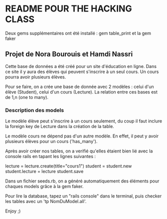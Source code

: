 # README POUR THE HACKING CLASS

Deux gems supplémentaires ont été installé : gem table_print et la gem faker

## Projet de Nora Bourouis et Hamdi Nassri

Cette base de données a été créé pour un site d'éducation en ligne. Dans ce site il y aura des élèves qui peuvent s'inscrire à un seul cours. Un cours pourra avoir plusieurs élèves.

Pour se faire, on a crée une base de donnée avec 2 modèles : celui d'un élève (Student), celui d'un cours (Lecture). La relation entre ces bases est de 1,n (one to many).

### Description des models

Le modèle élève peut s'inscrire à un cours seulement, du coup il faut inclure la foreign key de Lecture dans la création de la table.

Le modèle cours ne dépend pas d'un autre modèle. En effet, il peut y avoir plusieurs élèves pour un cours ('has_many').

Après avoir créer nos tables, on a verifié qu'elles étaient bien lié avec la console rails en tapant les lignes suivantes :

lecture = lecture.create(title="cours1")
student = student.new
student.lecture = lecture
student.save


Dans un fichier seeds.rb, on a généré automatiquement des éléments pour chaques models grâce à la gem faker.

Pour lire la database, tapez un "rails console" dans le terminal, puis checker les tables avec un 'tp NomDuModel.all'. 

Enjoy ;) 
